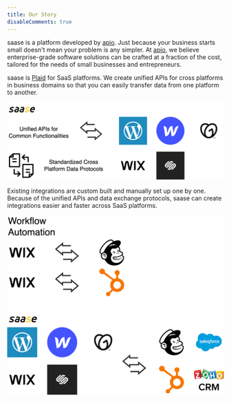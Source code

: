 ```yaml
---
title: Our Story
disableComments: true
---
```


saase is a platform developed by [apio](https://apiobuild.com/). Just because your business starts small doesn't mean your problem is any simpler. At [apio](https://apiobuild.com/), we believe enterprise-grade software solutions can be crafted at a fraction of the cost, tailored for the needs of small businesses and entrepreneurs.

saase is [Plaid](https://plaid.com/) for SaaS platforms. We create unified APIs for cross platforms in business domains so that you can easily transfer data from one platform to another.

![](images/story-1.png)

Existing integrations are custom built and manually set up one by one. Because of the unified APIs and data exchange protocols, saase can create integrations easier and faster across SaaS platforms.

![](images/story-2.png)
